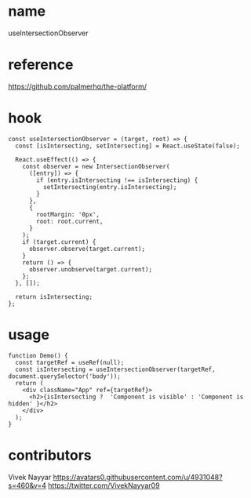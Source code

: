 # name

useIntersectionObserver

# reference

https://github.com/palmerhq/the-platform/

# hook

```
const useIntersectionObserver = (target, root) => {
  const [isIntersecting, setIntersecting] = React.useState(false);

  React.useEffect(() => {
    const observer = new IntersectionObserver(
      ([entry]) => {
        if (entry.isIntersecting !== isIntersecting) {
          setIntersecting(entry.isIntersecting);
        }
      },
      {
        rootMargin: '0px',
        root: root.current,
      }
    );
    if (target.current) {
      observer.observe(target.current);
    }
    return () => {
      observer.unobserve(target.current);
    };
  }, []);

  return isIntersecting;
};
```

# usage

```
function Demo() {
  const targetRef = useRef(null);
  const isIntersecting = useIntersectionObserver(targetRef, document.querySelector('body'));
  return (
    <div className="App" ref={targetRef}>
      <h2>{isIntersecting ?  'Component is visible' : 'Component is hidden' }</h2>
    </div>
  );
}
```

# contributors

Vivek Nayyar
https://avatars0.githubusercontent.com/u/4931048?s=460&v=4
https://twitter.com/VivekNayyar09
